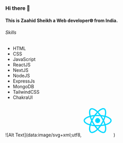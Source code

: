 ### Hi there 👋

#### This is Zaahid Sheikh a Web developer🌐 from India.

###### Skills

* HTML
* CSS
* JavaScript
* ReactJS
* NextJS
* NodeJS
* ExpressJs
* MongoDB
* TailwindCSS
* ChakraUI

  
![Alt Text](data:image/svg+xml;utf8,<svg width="100px" height="100px" viewBox="0 0 32 32" xmlns="http://www.w3.org/2000/svg"><title>file_type_reactjs</title><circle cx="16" cy="15.974" r="2.5" style="fill:#00d8ff"/><path d="M16,21.706a28.385,28.385,0,0,1-8.88-1.2,11.3,11.3,0,0,1-3.657-1.958A3.543,3.543,0,0,1,2,15.974c0-1.653,1.816-3.273,4.858-4.333A28.755,28.755,0,0,1,16,10.293a28.674,28.674,0,0,1,9.022,1.324,11.376,11.376,0,0,1,3.538,1.866A3.391,3.391,0,0,1,30,15.974c0,1.718-2.03,3.459-5.3,4.541A28.8,28.8,0,0,1,16,21.706Zm0-10.217a27.948,27.948,0,0,0-8.749,1.282c-2.8.977-4.055,2.313-4.055,3.2,0,.928,1.349,2.387,4.311,3.4A27.21,27.21,0,0,0,16,20.51a27.6,27.6,0,0,0,8.325-1.13C27.4,18.361,28.8,16.9,28.8,15.974a2.327,2.327,0,0,0-1.01-1.573,10.194,10.194,0,0,0-3.161-1.654A27.462,27.462,0,0,0,16,11.489Z" style="fill:#00d8ff"/><path d="M10.32,28.443a2.639,2.639,0,0,1-1.336-.328c-1.432-.826-1.928-3.208-1.327-6.373a28.755,28.755,0,0,1,3.4-8.593h0A28.676,28.676,0,0,1,16.71,5.995a11.376,11.376,0,0,1,3.384-2.133,3.391,3.391,0,0,1,2.878,0c1.489.858,1.982,3.486,1.287,6.859a28.806,28.806,0,0,1-3.316,8.133,28.385,28.385,0,0,1-5.476,7.093,11.3,11.3,0,0,1-3.523,2.189A4.926,4.926,0,0,1,10.32,28.443Zm1.773-14.7a27.948,27.948,0,0,0-3.26,8.219c-.553,2.915-.022,4.668.75,5.114.8.463,2.742.024,5.1-2.036a27.209,27.209,0,0,0,5.227-6.79,27.6,27.6,0,0,0,3.181-7.776c.654-3.175.089-5.119-.713-5.581a2.327,2.327,0,0,0-1.868.089A10.194,10.194,0,0,0,17.5,6.9a27.464,27.464,0,0,0-5.4,6.849Z" style="fill:#00d8ff"/><path d="M21.677,28.456c-1.355,0-3.076-.82-4.868-2.361a28.756,28.756,0,0,1-5.747-7.237h0a28.676,28.676,0,0,1-3.374-8.471,11.376,11.376,0,0,1-.158-4A3.391,3.391,0,0,1,8.964,3.9c1.487-.861,4.01.024,6.585,2.31a28.8,28.8,0,0,1,5.39,6.934,28.384,28.384,0,0,1,3.41,8.287,11.3,11.3,0,0,1,.137,4.146,3.543,3.543,0,0,1-1.494,2.555A2.59,2.59,0,0,1,21.677,28.456Zm-9.58-10.2a27.949,27.949,0,0,0,5.492,6.929c2.249,1.935,4.033,2.351,4.8,1.9.8-.465,1.39-2.363.782-5.434A27.212,27.212,0,0,0,19.9,13.74,27.6,27.6,0,0,0,14.755,7.1c-2.424-2.152-4.39-2.633-5.191-2.169a2.327,2.327,0,0,0-.855,1.662,10.194,10.194,0,0,0,.153,3.565,27.465,27.465,0,0,0,3.236,8.1Z" style="fill:#00d8ff"/></svg>)

<!--
**Zaahiid/Zaahiid** is a ✨ _special_ ✨ repository because its `README.md` (this file) appears on your GitHub profile.

Here are some ideas to get you started:

- 🔭 I’m currently working on ...
- 🌱 I’m currently learning ...
- 👯 I’m looking to collaborate on ...
- 🤔 I’m looking for help with ...
- 💬 Ask me about ...
- 📫 How to reach me: ...
- 😄 Pronouns: ...
- ⚡ Fun fact: ...
-->
